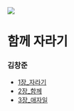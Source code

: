 ![](https://image.yes24.com/goods/67350256/XL)

# 함께 자라기
### 김창준


- [1장_자라기](1%EC%9E%A5_%EC%9E%90%EB%9D%BC%EA%B8%B0%2F1%EC%9E%A5_%EC%9E%90%EB%9D%BC%EA%B8%B0.md)
- [2장_함께](2%EC%9E%A5_%ED%95%A8%EA%BB%98%2F2%EC%9E%A5_%ED%95%A8%EA%BB%98.md)
- [3장_애자일](3%EC%9E%A5_%EC%95%A0%EC%9E%90%EC%9D%BC%2F3%EC%9E%A5_%EC%95%A0%EC%9E%90%EC%9D%BC.md)
